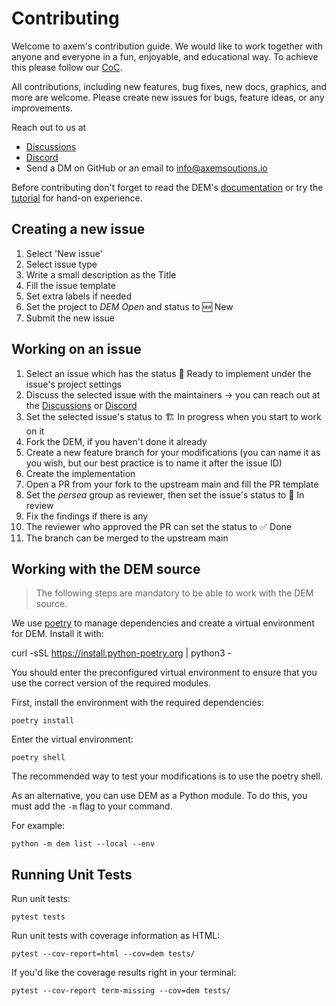 # Contributing

Welcome to axem's contribution guide. We would like to work together with anyone and everyone in a 
fun, enjoyable, and educational  way. To achieve this please follow our 
[CoC](https://github.com/axem-solutions/.github/blob/main/CODE_OF_CONDUCT.md).

All contributions, including new features, bug fixes, new docs, graphics, and more are welcome. 
Please create new issues for bugs, feature ideas, or any improvements.

Reach out to us at 
- [Discussions](https://github.com/axem-solutions/dem/discussions)
- [Discord](https://discord.com/invite/Nv6hSzXruK)
- Send a DM on GitHub or an email to info@axemsoutions.io

Before contributing don't forget to read the DEM's [documentation](https://axemsolutions.io/dem_doc/) 
or try the [tutorial](https://www.axemsolutions.io/tutorial/) for hand-on experience.

## Creating a new issue

1. Select 'New issue'
2. Select issue type
3. Write a small description as the Title
4. Fill the issue template
5. Set extra labels if needed
6. Set the project to *DEM Open* and status to 🆕 New
7. Submit the new issue

## Working on an issue

1. Select an issue which has the status 🔖 Ready to implement under the issue's project settings
2. Discuss the selected issue with the maintainers -> you can reach out at the
[Discussions](https://github.com/axem-solutions/dem/discussions) or [Discord](https://discord.com/invite/Nv6hSzXruK)
3. Set the selected issue's status to 🏗️ In progress when you start to work on it
4. Fork the DEM, if you haven't done it already
5. Create a new feature branch for your modifications (you can name it as you wish, but our
best practice is to name it after the issue ID)
6. Create the implementation
7. Open a PR from your fork to the upstream main and fill the PR template
8. Set the *persea* group as reviewer, then set the issue's status to 👀 In review
9. Fix the findings if there is any
10. The reviewer who approved the PR can set the status to ✅ Done
11. The branch can be merged to the upstream main

## Working with the DEM source

> The following steps are mandatory to be able to work with the DEM source.

We use [poetry](https://python-poetry.org/) to manage dependencies and create a 
virtual environment for DEM. Install it with: 

   curl -sSL https://install.python-poetry.org | python3 - 

You should enter the preconfigured virtual environment to ensure that you use 
the correct version of the required modules.

First, install the environment with the required dependencies:

    poetry install

Enter the virtual environment:

    poetry shell

The recommended way to test your modifications is to use the poetry shell.

As an alternative, you can use DEM as a Python module. To do this, you must add 
the `-m` flag to your command.

For example:

    python -m dem list --local --env

## Running Unit Tests

Run unit tests:

    pytest tests

Run unit tests with coverage information as HTML:

    pytest --cov-report=html --cov=dem tests/

If you'd like the coverage results right in your terminal:

    pytest --cov-report term-missing --cov=dem tests/
